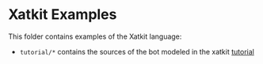 # Xatkit Examples

This folder contains examples of the Xatkit language:

- `tutorial/*` contains the sources of the bot modeled in the xatkit [tutorial](https://github.com/xatkit-bot-platform/xatkit/wiki/Getting-Started)

